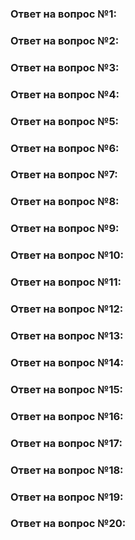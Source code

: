 ### Ответ на вопрос №1:
### Ответ на вопрос №2:
### Ответ на вопрос №3:
### Ответ на вопрос №4:
### Ответ на вопрос №5:
### Ответ на вопрос №6:
### Ответ на вопрос №7:
### Ответ на вопрос №8:
### Ответ на вопрос №9:
### Ответ на вопрос №10:
### Ответ на вопрос №11:
### Ответ на вопрос №12:
### Ответ на вопрос №13:
### Ответ на вопрос №14:
### Ответ на вопрос №15:
### Ответ на вопрос №16:
### Ответ на вопрос №17:
### Ответ на вопрос №18:
### Ответ на вопрос №19:
### Ответ на вопрос №20:

